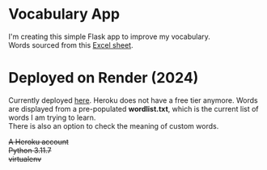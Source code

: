 # Vocabulary App
I'm creating this simple Flask app to improve my vocabulary. <br>
Words sourced from this [Excel sheet](https://docs.google.com/spreadsheets/d/1jRATLVV34vATsL4Y67fZZXQc7qZPYc0c0Yk7Bykh4fw/edit#gid=0).

# Deployed on Render (2024)

Currently deployed [here](https://gre-vocab-app.onrender.com/). Heroku does not have a free tier anymore.
Words are displayed from a pre-populated <b>wordlist.txt</b>, which is the current list of words I am trying to learn. <br>
There is also an option to check the meaning of custom words.

[//]: # (# Requirements)

~~A Heroku account <br> Python 3.11.7 <br> virtualenv~~ 

[//]: # (# Setup)

[//]: # (~~)

[//]: # (1. `virtualenv venv`)

[//]: # (2. Activate your virtual environment. <br>)

[//]: # (   a. `source venv/bin/activate` for Unix <br>)

[//]: # (   b.  `venv\Scripts\activate` for Windows)

[//]: # (3. `pip install -r requirements.txt`)

[//]: # (4. `heroku login`)

[//]: # (5. `heroku create`)

[//]: # (6. `git push heroku main`)

[//]: # (7. ~~)
